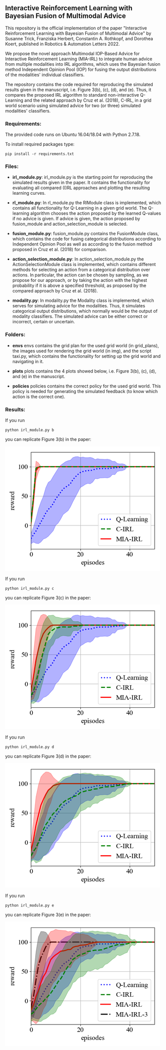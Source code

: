 ## Interactive Reinforcement Learning with Bayesian Fusion of Multimodal Advice


This repository is the official implementation of the paper "Interactive Reinforcement Learning with Bayesian Fusion of Multimodal Advice" by Susanne Trick, Franziska Herbert, Constantin A. Rothkopf, and Dorothea Koert, published in Robotics & Automation Letters 2022.

We propose the novel approach Multimodal IOP-Based Advice for Interactive Reinforcement Learning (MIA-IRL) to integrate human advice from multiple modalities into IRL algorithms, which uses the Bayesian fusion method Independent Opinion Pool (IOP) for fusing the output distributions of the modalities' individual classifiers.

The repository contains the code required for reproducing the simulated results given in the manuscript, i.e. Figure 3(b), (c), (d), and (e). Thus, it compares the proposed IRL algorithm to standard non-interactive Q-Learning and the related approach by Cruz et al. (2018), C-IRL, in a grid world scenario using simulated advice for two (or three) simulated modalities' classifiers.



### Requirements:

The provided code runs on Ubuntu 16.04/18.04 with Python 2.7.18.

To install required packages type:

	pip install -r requirements.txt



### Files:

- **irl_module.py**:
irl_module.py is the starting point for reproducing the simulated results given in the paper. It contains the functionality for evaluating all compared (I)RL approaches and plotting the resulting learning curves.

- **rl_module.py**:
In rl_module.py the RlModule class is implemented, which contains all functionality for Q-Learning in a given grid world. The Q-learning algorithm chooses the action proposed by the learned Q-values if no advice is given. If advice is given, the action proposed by fusion_module and action_selection_module is selected. 

- **fusion_module.py**:
fusion_module.py contains the FusionModule class, which contains the code for fusing categorical distributions according to Independent Opinion Pool as well as according to the fusion method proposed in Cruz et al. (2018) for comparison.

- **action_selection_module.py**:
In action_selection_module.py the ActionSelectionModule class is implemented, which contains different methods for selecting an action from a categorical distribution over actions. In particular, the action can be chosen by sampling, as we propose for our approach, or by taking the action with the highest probability if it is above a specified threshold, as proposed by the compared approach by Cruz et al. (2018).

- **modality.py**:
In modality.py the Modality class is implemented, which serves for simulating advice for the modalities. Thus, it simulates categorical output distributions, which normally would be the output of modality classifiers. The simulated advice can be either correct or incorrect, certain or uncertain.


### Folders:

- **envs**
envs contains the grid plan for the used grid world (in grid_plans), the images used for rendering the grid world (in img), and the script taxi.py, which contains the functionality for setting up the grid world and navigating in it.

- **plots**
plots contains the 4 plots showed below, i.e. Figure 3(b), (c), (d), and (e) in the manuscript.

- **policies**
policies contains the correct policy for the used grid world. This policy is needed for generating the simulated feedback (to know which action is the correct one).



### Results:

If you run

	python irl_module.py b

you can replicate Figure 3(b) in the paper:

![](plots/figure_3b.png)


If you run 

	python irl_module.py c

you can replicate Figure 3(c) in the paper:

![](plots/figure_3c.png)


If you run 

	python irl_module.py d

you can replicate Figure 3(d) in the paper:

![](plots/figure_3d.png)

If you run 

	python irl_module.py e

you can replicate Figure 3(e) in the paper:

![](plots/figure_3e.png)
